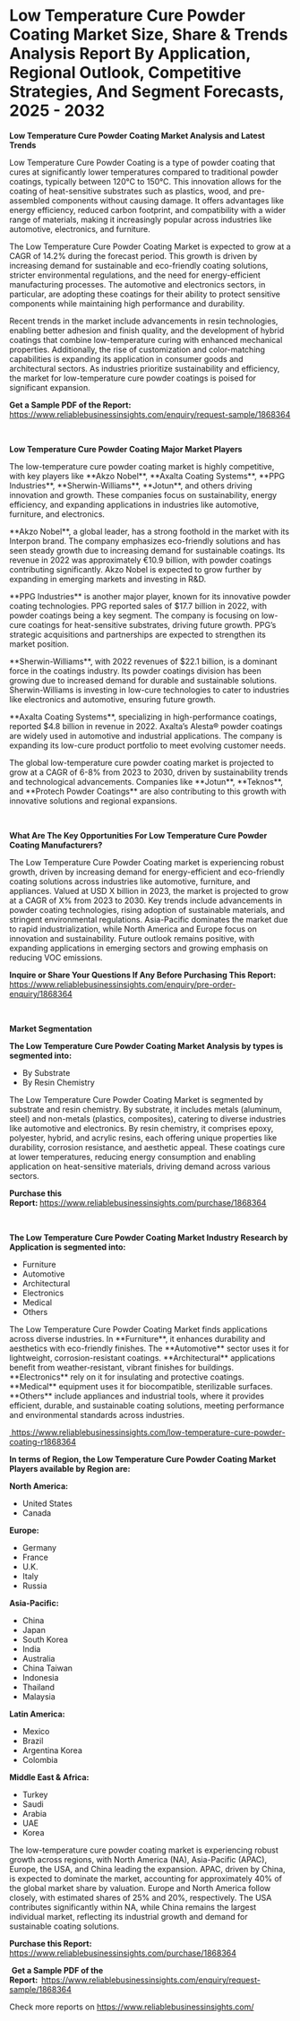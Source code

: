 <p><h1>Low Temperature Cure Powder Coating Market Size, Share & Trends Analysis Report By Application, Regional Outlook, Competitive Strategies, And Segment Forecasts, 2025 - 2032</h1></p><p><strong>Low Temperature Cure Powder Coating Market Analysis and Latest Trends</strong></p>
<p><p>Low Temperature Cure Powder Coating is a type of powder coating that cures at significantly lower temperatures compared to traditional powder coatings, typically between 120°C to 150°C. This innovation allows for the coating of heat-sensitive substrates such as plastics, wood, and pre-assembled components without causing damage. It offers advantages like energy efficiency, reduced carbon footprint, and compatibility with a wider range of materials, making it increasingly popular across industries like automotive, electronics, and furniture.</p><p>The Low Temperature Cure Powder Coating Market is expected to grow at a CAGR of 14.2% during the forecast period. This growth is driven by increasing demand for sustainable and eco-friendly coating solutions, stricter environmental regulations, and the need for energy-efficient manufacturing processes. The automotive and electronics sectors, in particular, are adopting these coatings for their ability to protect sensitive components while maintaining high performance and durability.</p><p>Recent trends in the market include advancements in resin technologies, enabling better adhesion and finish quality, and the development of hybrid coatings that combine low-temperature curing with enhanced mechanical properties. Additionally, the rise of customization and color-matching capabilities is expanding its application in consumer goods and architectural sectors. As industries prioritize sustainability and efficiency, the market for low-temperature cure powder coatings is poised for significant expansion.</p></p>
<p><strong>Get a Sample PDF of the Report:&nbsp;</strong> <a href="https://www.reliablebusinessinsights.com/enquiry/request-sample/1868364?utm_campaign=100&utm_medium=2&utm_source=Github&utm_content=ia&utm_term=25012025&utm_id=low-temperature-cure-powder-coating">https://www.reliablebusinessinsights.com/enquiry/request-sample/1868364</a></p>
<p>&nbsp;</p>
<p><strong>Low Temperature Cure Powder Coating Major Market Players</strong></p>
<p><p>The low-temperature cure powder coating market is highly competitive, with key players like **Akzo Nobel**, **Axalta Coating Systems**, **PPG Industries**, **Sherwin-Williams**, **Jotun**, and others driving innovation and growth. These companies focus on sustainability, energy efficiency, and expanding applications in industries like automotive, furniture, and electronics.</p><p>**Akzo Nobel**, a global leader, has a strong foothold in the market with its Interpon brand. The company emphasizes eco-friendly solutions and has seen steady growth due to increasing demand for sustainable coatings. Its revenue in 2022 was approximately €10.9 billion, with powder coatings contributing significantly. Akzo Nobel is expected to grow further by expanding in emerging markets and investing in R&D.</p><p>**PPG Industries** is another major player, known for its innovative powder coating technologies. PPG reported sales of $17.7 billion in 2022, with powder coatings being a key segment. The company is focusing on low-cure coatings for heat-sensitive substrates, driving future growth. PPG’s strategic acquisitions and partnerships are expected to strengthen its market position.</p><p>**Sherwin-Williams**, with 2022 revenues of $22.1 billion, is a dominant force in the coatings industry. Its powder coatings division has been growing due to increased demand for durable and sustainable solutions. Sherwin-Williams is investing in low-cure technologies to cater to industries like electronics and automotive, ensuring future growth.</p><p>**Axalta Coating Systems**, specializing in high-performance coatings, reported $4.8 billion in revenue in 2022. Axalta’s Alesta® powder coatings are widely used in automotive and industrial applications. The company is expanding its low-cure product portfolio to meet evolving customer needs.</p><p>The global low-temperature cure powder coating market is projected to grow at a CAGR of 6-8% from 2023 to 2030, driven by sustainability trends and technological advancements. Companies like **Jotun**, **Teknos**, and **Protech Powder Coatings** are also contributing to this growth with innovative solutions and regional expansions.</p></p>
<p>&nbsp;</p>
<p><strong>What Are The Key Opportunities For Low Temperature Cure Powder Coating Manufacturers?</strong></p>
<p><p>The Low Temperature Cure Powder Coating market is experiencing robust growth, driven by increasing demand for energy-efficient and eco-friendly coating solutions across industries like automotive, furniture, and appliances. Valued at USD X billion in 2023, the market is projected to grow at a CAGR of X% from 2023 to 2030. Key trends include advancements in powder coating technologies, rising adoption of sustainable materials, and stringent environmental regulations. Asia-Pacific dominates the market due to rapid industrialization, while North America and Europe focus on innovation and sustainability. Future outlook remains positive, with expanding applications in emerging sectors and growing emphasis on reducing VOC emissions.</p></p>
<p><strong>Inquire or Share Your Questions If Any Before Purchasing This Report:</strong> <a href="https://www.reliablebusinessinsights.com/enquiry/pre-order-enquiry/1868364?utm_campaign=100&utm_medium=2&utm_source=Github&utm_content=ia&utm_term=25012025&utm_id=low-temperature-cure-powder-coating">https://www.reliablebusinessinsights.com/enquiry/pre-order-enquiry/1868364</a></p>
<p>&nbsp;</p>
<p><strong>Market Segmentation</strong></p>
<p><strong>The Low Temperature Cure Powder Coating Market Analysis by types is segmented into:</strong></p>
<p><ul><li>By Substrate</li><li>By Resin Chemistry</li></ul></p>
<p><p>The Low Temperature Cure Powder Coating Market is segmented by substrate and resin chemistry. By substrate, it includes metals (aluminum, steel) and non-metals (plastics, composites), catering to diverse industries like automotive and electronics. By resin chemistry, it comprises epoxy, polyester, hybrid, and acrylic resins, each offering unique properties like durability, corrosion resistance, and aesthetic appeal. These coatings cure at lower temperatures, reducing energy consumption and enabling application on heat-sensitive materials, driving demand across various sectors.</p></p>
<p><strong>Purchase this Report:&nbsp;</strong><a href="https://www.reliablebusinessinsights.com/purchase/1868364?utm_campaign=100&utm_medium=2&utm_source=Github&utm_content=ia&utm_term=25012025&utm_id=low-temperature-cure-powder-coating">https://www.reliablebusinessinsights.com/purchase/1868364</a></p>
<p>&nbsp;</p>
<p><strong>The Low Temperature Cure Powder Coating Market Industry Research by Application is segmented into:</strong></p>
<p><ul><li>Furniture</li><li>Automotive</li><li>Architectural</li><li>Electronics</li><li>Medical</li><li>Others</li></ul></p>
<p><p>The Low Temperature Cure Powder Coating Market finds applications across diverse industries. In **Furniture**, it enhances durability and aesthetics with eco-friendly finishes. The **Automotive** sector uses it for lightweight, corrosion-resistant coatings. **Architectural** applications benefit from weather-resistant, vibrant finishes for buildings. **Electronics** rely on it for insulating and protective coatings. **Medical** equipment uses it for biocompatible, sterilizable surfaces. **Others** include appliances and industrial tools, where it provides efficient, durable, and sustainable coating solutions, meeting performance and environmental standards across industries.</p></p>
<p><a href="https://www.reliablebusinessinsights.com/low-temperature-cure-powder-coating-r1868364?utm_campaign=100&utm_medium=2&utm_source=Github&utm_content=ia&utm_term=25012025&utm_id=low-temperature-cure-powder-coating">&nbsp;https://www.reliablebusinessinsights.com/low-temperature-cure-powder-coating-r1868364</a></p>
<p><strong>In terms of Region, the Low Temperature Cure Powder Coating Market Players available by Region are:</strong></p>
<p>
    <p> <strong> North America: </strong>
        <ul>
            <li>United States</li>
            <li>Canada</li>
        </ul>
        </p> 
    <p> <strong> Europe: </strong>
        <ul>
            <li>Germany</li>
            <li>France</li>
            <li>U.K.</li>
            <li>Italy</li>
            <li>Russia</li>
        </ul>
        </p> 
    <p> <strong> Asia-Pacific: </strong>
        <ul>
            <li>China</li>
            <li>Japan</li>
            <li>South Korea</li>
            <li>India</li>
            <li>Australia</li>
            <li>China Taiwan</li>
            <li>Indonesia</li>
            <li>Thailand</li>
            <li>Malaysia</li>
        </ul>
        </p> 
    <p> <strong> Latin America: </strong>
        <ul>
            <li>Mexico</li>
            <li>Brazil</li>
            <li>Argentina Korea</li>
            <li>Colombia</li>
        </ul>
        </p> 
    <p> <strong> Middle East & Africa: </strong>
        <ul>
            <li>Turkey</li>
            <li>Saudi</li>
            <li>Arabia</li>
            <li>UAE</li>
            <li>Korea</li>
        </ul>
    </p>
    </p>
<p><p>The low-temperature cure powder coating market is experiencing robust growth across regions, with North America (NA), Asia-Pacific (APAC), Europe, the USA, and China leading the expansion. APAC, driven by China, is expected to dominate the market, accounting for approximately 40% of the global market share by valuation. Europe and North America follow closely, with estimated shares of 25% and 20%, respectively. The USA contributes significantly within NA, while China remains the largest individual market, reflecting its industrial growth and demand for sustainable coating solutions.</p></p>
<p><strong>Purchase this Report: </strong><a href="https://www.reliablebusinessinsights.com/purchase/1868364?utm_campaign=100&utm_medium=2&utm_source=Github&utm_content=ia&utm_term=25012025&utm_id=low-temperature-cure-powder-coating">https://www.reliablebusinessinsights.com/purchase/1868364</a></p>
<p>&nbsp;<strong>Get a Sample PDF of the Report:&nbsp;&nbsp;</strong><a href="https://www.reliablebusinessinsights.com/enquiry/request-sample/1868364?utm_campaign=100&utm_medium=2&utm_source=Github&utm_content=ia&utm_term=25012025&utm_id=low-temperature-cure-powder-coating">https://www.reliablebusinessinsights.com/enquiry/request-sample/1868364</a></p>
<p><strong></strong></p>
<p>Check more reports on <a href="https://www.reliablebusinessinsights.com/?utm_campaign=100&utm_medium=2&utm_source=Github&utm_content=ia&utm_term=25012025&utm_id=low-temperature-cure-powder-coating">https://www.reliablebusinessinsights.com/</a></p>